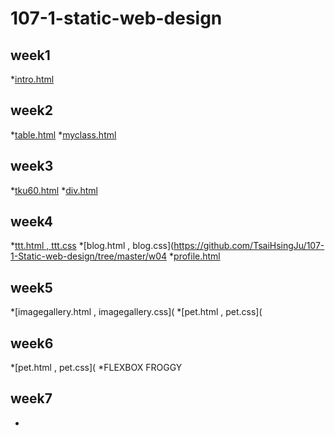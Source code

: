 # 107-1-static-web-design

## week1
*[intro.html](https://github.com/TsaiHsingJu/107-1-Static-web-design/tree/master/w01)

## week2
*[table.html](https://github.com/TsaiHsingJu/107-1-Static-web-design/tree/master/w02)
*[myclass.html](https://github.com/TsaiHsingJu/107-1-Static-web-design/tree/master/w02-2)

## week3
*[tku60.html](https://github.com/TsaiHsingJu/107-1-Static-web-design/tree/master/w03)
*[div.html](https://github.com/TsaiHsingJu/107-1-Static-web-design/tree/master/w03-2)

## week4
*[ttt.html , ttt.css](https://github.com/TsaiHsingJu/107-1-Static-web-design/tree/master/w04)
*[blog.html , blog.css](https://github.com/TsaiHsingJu/107-1-Static-web-design/tree/master/w04
*[profile.html](https://github.com/TsaiHsingJu/107-1-Static-web-design/tree/master/w04-2)

## week5
*[imagegallery.html , imagegallery.css](
*[pet.html , pet.css](

## week6
*[pet.html , pet.css](
*FLEXBOX FROGGY

## week7
*
<!--stackedit_data:
eyJoaXN0b3J5IjpbMTI5ODI1OTYxM119
-->
